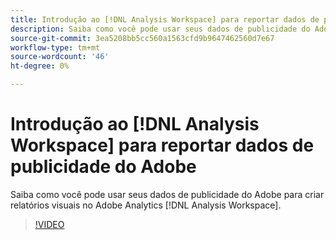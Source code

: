 ```yaml
---
title: Introdução ao [!DNL Analysis Workspace] para reportar dados de publicidade do Adobe
description: Saiba como você pode usar seus dados de publicidade do Adobe para criar relatórios visuais no Adobe Analytics [!DNL Analysis Workspace].
source-git-commit: 3ea5208bb5cc560a1563cfd9b9647462560d7e67
workflow-type: tm+mt
source-wordcount: '46'
ht-degree: 0%

---
```


# Introdução ao [!DNL Analysis Workspace] para reportar dados de publicidade do Adobe

Saiba como você pode usar seus dados de publicidade do Adobe para criar relatórios visuais no Adobe Analytics [!DNL Analysis Workspace].

>[!VIDEO](https://video.tv.adobe.com/v/33492)
